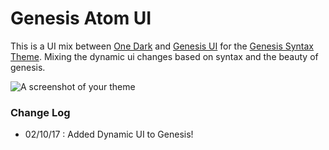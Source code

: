 # Genesis Atom UI

This is a UI mix between <a href="https://atom.io/themes/one-dark-ui">One Dark</a> and <a href="https://atom.io/themes/genesis-ui">Genesis UI</a> for the <a href="https://atom.io/themes/genesis-syntax">Genesis Syntax Theme</a>. Mixing the dynamic ui changes based on syntax and the beauty of genesis.

![A screenshot of your theme]()

### Change Log
* 02/10/17 : Added Dynamic UI to Genesis!
